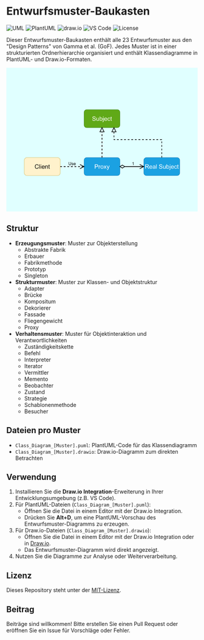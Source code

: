 # Entwurfsmuster-Baukasten

![UML](https://img.shields.io/badge/UML-Diagrams-7D4698?logo=uml&logoColor=white) ![PlantUML](https://img.shields.io/badge/PlantUML-Supported-brightgreen?logo=plantuml&logoColor=white) ![draw.io](https://img.shields.io/badge/draw.io-Diagrams-orange?logo=diagramsdotnet&logoColor=white) ![VS Code](https://img.shields.io/badge/Editor-VS%20Code-007ACC?logo=visualstudiocode&logoColor=white) ![License](https://img.shields.io/badge/license-MIT-green)

Dieser Entwurfsmuster-Baukasten enthält alle 23 Entwurfsmuster aus den "Design Patterns" von Gamma et al. (GoF). Jedes Muster ist in einer strukturierten Ordnerhierarchie organisiert und enthält Klassendiagramme in PlantUML- und Draw.io-Formaten.

![Entwurfsmuster](.screenshots/entwurfsmuster.png)

## Struktur

- **Erzeugungsmuster**: Muster zur Objekterstellung
  - Abstrakte Fabrik
  - Erbauer
  - Fabrikmethode
  - Prototyp
  - Singleton
- **Strukturmuster**: Muster zur Klassen- und Objektstruktur
  - Adapter
  - Brücke
  - Kompositum
  - Dekorierer
  - Fassade
  - Fliegengewicht
  - Proxy
- **Verhaltensmuster**: Muster für Objektinteraktion und Verantwortlichkeiten
  - Zuständigkeitskette
  - Befehl
  - Interpreter
  - Iterator
  - Vermittler
  - Memento
  - Beobachter
  - Zustand
  - Strategie
  - Schablonenmethode
  - Besucher

## Dateien pro Muster

- `Class_Diagram_[Muster].puml`: PlantUML-Code für das Klassendiagramm
- `Class_Diagram_[Muster].drawio`: Draw.io-Diagramm zum direkten Betrachten

## Verwendung

1. Installieren Sie die **Draw.io Integration**-Erweiterung in Ihrer Entwicklungsumgebung (z.B. VS Code).
2. Für PlantUML-Dateien (`Class_Diagram_[Muster].puml`):
   - Öffnen Sie die Datei in einem Editor mit der Draw.io Integration.
   - Drücken Sie **Alt+D**, um eine PlantUML-Vorschau des Entwurfsmuster-Diagramms zu erzeugen.
3. Für Draw.io-Dateien (`Class_Diagram_[Muster].drawio`):
   - Öffnen Sie die Datei in einem Editor mit der Draw.io Integration oder in [Draw.io](https://app.diagrams.net/).
   - Das Entwurfsmuster-Diagramm wird direkt angezeigt.
4. Nutzen Sie die Diagramme zur Analyse oder Weiterverarbeitung.

## Lizenz

Dieses Repository steht unter der [MIT-Lizenz](LICENSE).

## Beitrag

Beiträge sind willkommen! Bitte erstellen Sie einen Pull Request oder eröffnen Sie ein Issue für Vorschläge oder Fehler.